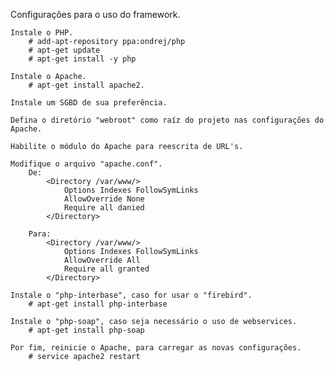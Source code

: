 Configurações para o uso do framework.
	
	Instale o PHP.
		# add-apt-repository ppa:ondrej/php
		# apt-get update
		# apt-get install -y php
	
	Instale o Apache.
		# apt-get install apache2.
	
	Instale um SGBD de sua preferência.
	
	Defina o diretório "webroot" como raíz do projeto nas configurações do Apache.
	
	Habilite o módulo do Apache para reescrita de URL's.
	
	Modifique o arquivo "apache.conf".
		De:
			<Directory /var/www/>
				Options Indexes FollowSymLinks
				AllowOverride None
				Require all danied
			</Directory>	

		Para:
			<Directory /var/www/>
				Options Indexes FollowSymLinks
				AllowOverride All
				Require all granted
			</Directory>	

	Instale o "php-interbase", caso for usar o "firebird".
		# apt-get install php-interbase
	
	Instale o "php-soap", caso seja necessário o uso de webservices.
		# apt-get install php-soap
	
	Por fim, reinicie o Apache, para carregar as novas configurações.
		# service apache2 restart